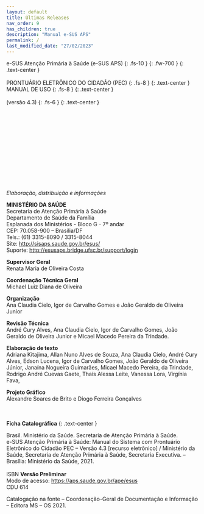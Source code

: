 ```yaml
---
layout: default
title: Últimas Releases
nav_order: 9
has_children: true
description: "Manual e-SUS APS"
permalink: /
last_modified_date: "27/02/2023"
---
```


e-SUS Atenção Primária à Saúde (e-SUS APS)
{: .fs-10 }
{: .fw-700 }
{: .text-center }
<br>
<br>
PRONTUÁRIO ELETRÔNICO DO CIDADÃO (PEC)
{: .fs-8 }
{: .text-center }
MANUAL DE USO
{: .fs-8 }
{: .text-center }
<br>
<br>
(versão 4.3)
{: .fs-6 }
{: .text-center }
<br>
<br>
<br>
<br>
<br>
<br>
<br>
<br>
<br>
<br>
<br>
<br>
<br>
<br>
*Elaboração, distribuição e informações*<br>

**MINISTÉRIO DA SAÚDE**<br>
Secretaria de Atenção Primária à Saúde<br>
Departamento de Saúde da Família<br>
Esplanada dos Ministérios - Bloco G - 7º andar<br>
CEP: 70.058-900 – Brasília/DF<br>
Tels.: (61) 3315-8090 / 3315-8044<br>
Site: <http://sisaps.saude.gov.br/esus/><br>
Suporte: <http://esusaps.bridge.ufsc.br/support/login>

**Supervisor Geral**<br>
Renata Maria de Oliveira Costa

**Coordenação Técnica Geral**<br>
Michael Luiz Diana de Oliveira

**Organização**<br>
Ana Claudia Cielo, Igor de Carvalho Gomes e João Geraldo de Oliveira Junior

**Revisão Técnica**<br>
André Cury Alves, Ana Claudia Cielo, Igor de Carvalho Gomes, João Geraldo de Oliveira Junior e Micael Macedo Pereira da Trindade.

**Elaboração de texto**<br>
Adriana Kitajima, Allan Nuno Alves de Souza, Ana Claudia Cielo, André Cury Alves, Edson Lucena, Igor de Carvalho Gomes, João Geraldo de Oliveira Júnior, Janaína Nogueira Guimarães, Micael Macedo Pereira, da Trindade, Rodrigo André Cuevas Gaete, Thaís Alessa Leite, Vanessa Lora, Virgínia Fava,

**Projeto Gráfico**<br>
Alexandre Soares de Brito e Diogo Ferreira Gonçalves
<br>
<br>
<br>

**Ficha Catalográfica**
{: .text-center }

Brasil. Ministério da Saúde. Secretaria de Atenção Primária à Saúde.<br>
e-SUS Atenção Primária à Saúde: Manual do Sistema com Prontuário Eletrônico do Cidadão PEC – Versão 4.3 [recurso eletrônico] / Ministério da Saúde, Secretaria de Atenção Primária à Saúde, Secretaria Executiva. – Brasília: Ministério da Saúde, 2021.<br>
<br>
ISBN **Versão Preliminar**<br>
Modo de acesso: <https://aps.saude.gov.br/ape/esus><br>
CDU 614<br>

Catalogação na fonte – Coordenação-Geral de Documentação e Informação – Editora MS – OS 2021.

